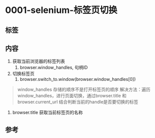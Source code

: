 # 0001-selenium-标签页切换

## 标签

## 内容

1. 获取当前浏览器的标签列表
   1. browser.window_handles, 句柄ID
2. 切换标签页
   1. browser.switch_to.window(browser.window_handles[0])

> window_handles 存储的顺序不是打开标签页的顺序
> 解决方法：遍历window_handles，进行页面切换，通过browser.title 和 browser.current_url 结合判断当前的handle是否要切换的标签

1. browser.title 获取当前标签页的名称

## 参考
